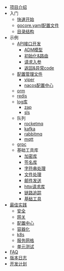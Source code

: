 - [项目介绍](zh-cn/README.md)
- 入门
  - [快速开始](zh-cn/start/quickstart.md)
  - [gocore.yaml配置文件](zh-cn/start/gocore.md)
  - [目录结构](zh-cn/start/dir.md)
- 示例
  - [API接口开发](zh-cn/examples/api/api.md)
    - [ADM模型](zh-cn/examples/api/adm.md)
    - [初始化&路由](zh-cn/examples/api/init.md)
    - [请求入参](zh-cn/examples/api/request.md)
    - [返回&异常code](zh-cn/examples/api/response.md)
  - [配置管理文件](zh-cn/examples/config/config.md)
    - [viper](zh-cn/examples/config/viper.md)
    - [nacos配置中心](zh-cn/examples/config/nacos.md)
  - [orm](zh-cn/examples/orm/orm.md)
  - [redis](zh-cn/examples/redis/redis.md)
  - [log库](zh-cn/examples/log/log.md)
    - [zap](zh-cn/examples/log/zap.md)
    - [sls](zh-cn/examples/log/sls.md)
  - 队列
    - [rocketmq](zh-cn/examples/queue/rocketmq.md)
    - [kafka](zh-cn/examples/queue/kafka.md)
    - [rabbitmq](zh-cn/examples/queue/rabbitmq.md)
    - [mqtt](zh-cn/examples/queue/mqtt.md)
  - [grpc](zh-cn/examples/grpc/grpc.md)
  - 基础工具库
    - [加密库](zh-cn/examples/tools/encrypt.md)
    - [签名库](zh-cn/examples/tools/sign.md)
    - [字符串处理](zh-cn/examples/tools/string.md)
    - [文件处理](zh-cn/examples/tools/file.md)
    - [邮件发送](zh-cn/examples/tools/email.md)
    - [http请求库](zh-cn/examples/tools/http.md)
    - [链路追踪](zh-cn/examples/tools/trace.md)
    - [基础工具](zh-cn/examples/tools/common.md)
- [最佳实践](zh-cn/practices/practices.md)
  - [安全](zh-cn/practices/container.md)
  - [网关](zh-cn/practices/gateway.md)
  - [配置中心](zh-cn/practices/config_center.md)
  - [容器化](zh-cn/practices/docker.md)
  - [k8s](zh-cn/practices/k8s.md)
  - [服务网格](zh-cn/practices/service_mesh.md)
  - [单元测试](zh-cn/practices/unit_test.md)
- [FAQ](zh-cn/faq.md)
- [版本日志](zh-cn/changelog.md)
- [开发计划](zh-cn/todo.md)

<!-- - [Need Help](es-us/needhelp.md) -->
